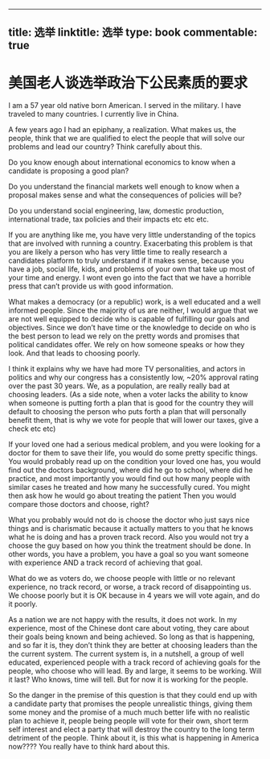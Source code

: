 
---
title: 选举
linktitle: 选举
type: book
commentable: true
---

# 美国老人谈选举政治下公民素质的要求

I am a 57 year old native born American. I served in the military. I have traveled to many countries. I currently live in China.

A few years ago I had an epiphany, a realization. What makes us, the people, think that we are qualified to elect the people that will solve our problems and lead our country? Think carefully about this.

Do you know enough about international economics to know when a candidate is proposing a good plan?

Do you understand the financial markets well enough to know when a proposal makes sense and what the consequences of policies will be?

Do you understand social engineering, law, domestic production, international trade, tax policies and their impacts etc etc etc.

If you are anything like me, you have very little understanding of the topics that are involved with running a country. Exacerbating this problem is that you are likely a person who has very little time to really research a candidates platform to truly understand if it makes sense, because you have a job, social life, kids, and problems of your own that take up most of your time and energy. I wont even go into the fact that we have a horrible press that can’t provide us with good information.

What makes a democracy (or a republic) work, is a well educated and a well informed people. Since the majority of us are neither, I would argue that we are not well equipped to decide who is capable of fulfilling our goals and objectives. Since we don’t have time or the knowledge to decide on who is the best person to lead we rely on the pretty words and promises that political candidates offer. We rely on how someone speaks or how they look. And that leads to choosing poorly.

I think it explains why we have had more TV personalities, and actors in politics and why our congress has a consistently low, ~20% approval rating over the past 30 years. We, as a population, are really really bad at choosing leaders. (As a side note, when a voter lacks the ability to know when someone is putting forth a plan that is good for the country they will default to choosing the person who puts forth a plan that will personally benefit them, that is why we vote for people that will lower our taxes, give a check etc etc)

If your loved one had a serious medical problem, and you were looking for a doctor for them to save their life, you would do some pretty specific things. You would probably read up on the condition your loved one has, you would find out the doctors background, where did he go to school, where did he practice, and most importantly you would find out how many people with similar cases he treated and how many he successfully cured. You might then ask how he would go about treating the patient Then you would compare those doctors and choose, right?

What you probably would not do is choose the doctor who just says nice things and is charismatic because it actually matters to you that he knows what he is doing and has a proven track record. Also you would not try a choose the guy based on how you think the treatment should be done. In other words, you have a problem, you have a goal so you want someone with experience AND a track record of achieving that goal.

What do we as voters do, we choose people with little or no relevant experience, no track record, or worse, a track record of disappointing us. We choose poorly but it is OK because in 4 years we will vote again, and do it poorly.

As a nation we are not happy with the results, it does not work. In my experience, most of the Chinese dont care about voting, they care about their goals being known and being achieved. So long as that is happening, and so far it is, they don’t think they are better at choosing leaders than the the current system. The current system is, in a nutshell, a group of well educated, experienced people with a track record of achieving goals for the people, who choose who will lead. By and large, it seems to be working. Will it last? Who knows, time will tell. But for now it is working for the people.

So the danger in the premise of this question is that they could end up with a candidate party that promises the people unrealistic things, giving them some money and the promise of a much much better life with no realistic plan to achieve it, people being people will vote for their own, short term self interest and elect a party that will destroy the country to the long term detriment of the people. Think about it, is this what is happening in America now???? You really have to think hard about this.

    